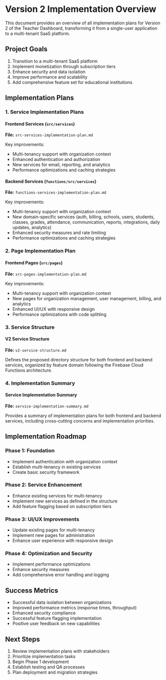 # Version 2 Implementation Overview

This document provides an overview of all implementation plans for Version 2 of the Teacher Dashboard, transforming it from a single-user application to a multi-tenant SaaS platform.

## Project Goals

1. Transition to a multi-tenant SaaS platform
2. Implement monetization through subscription tiers
3. Enhance security and data isolation
4. Improve performance and scalability
5. Add comprehensive feature set for educational institutions

## Implementation Plans

### 1. Service Implementation Plans

#### Frontend Services (`src/services`)
**File:** `src-services-implementation-plan.md`

Key improvements:
- Multi-tenancy support with organization context
- Enhanced authentication and authorization
- New services for email, reporting, and analytics
- Performance optimizations and caching strategies

#### Backend Services (`functions/src/services`)
**File:** `functions-services-implementation-plan.md`

Key improvements:
- Multi-tenancy support with organization context
- New domain-specific services (auth, billing, schools, users, students, classes, grades, attendance, communication, reports, integrations, daily updates, analytics)
- Enhanced security measures and rate limiting
- Performance optimizations and caching strategies

### 2. Page Implementation Plan

#### Frontend Pages (`src/pages`)
**File:** `src-pages-implementation-plan.md`

Key improvements:
- Multi-tenancy support with organization context
- New pages for organization management, user management, billing, and analytics
- Enhanced UI/UX with responsive design
- Performance optimizations with code splitting

### 3. Service Structure

#### V2 Service Structure
**File:** `v2-service-structure.md`

Defines the proposed directory structure for both frontend and backend services, organized by feature domain following the Firebase Cloud Functions architecture.

### 4. Implementation Summary

#### Service Implementation Summary
**File:** `service-implementation-summary.md`

Provides a summary of implementation plans for both frontend and backend services, including cross-cutting concerns and implementation priorities.

## Implementation Roadmap

### Phase 1: Foundation
- Implement authentication with organization context
- Establish multi-tenancy in existing services
- Create basic security framework

### Phase 2: Service Enhancement
- Enhance existing services for multi-tenancy
- Implement new services as defined in the structure
- Add feature flagging based on subscription tiers

### Phase 3: UI/UX Improvements
- Update existing pages for multi-tenancy
- Implement new pages for administration
- Enhance user experience with responsive design

### Phase 4: Optimization and Security
- Implement performance optimizations
- Enhance security measures
- Add comprehensive error handling and logging

## Success Metrics

- Successful data isolation between organizations
- Improved performance metrics (response times, throughput)
- Enhanced security compliance
- Successful feature flagging implementation
- Positive user feedback on new capabilities

## Next Steps

1. Review implementation plans with stakeholders
2. Prioritize implementation tasks
3. Begin Phase 1 development
4. Establish testing and QA processes
5. Plan deployment and migration strategies